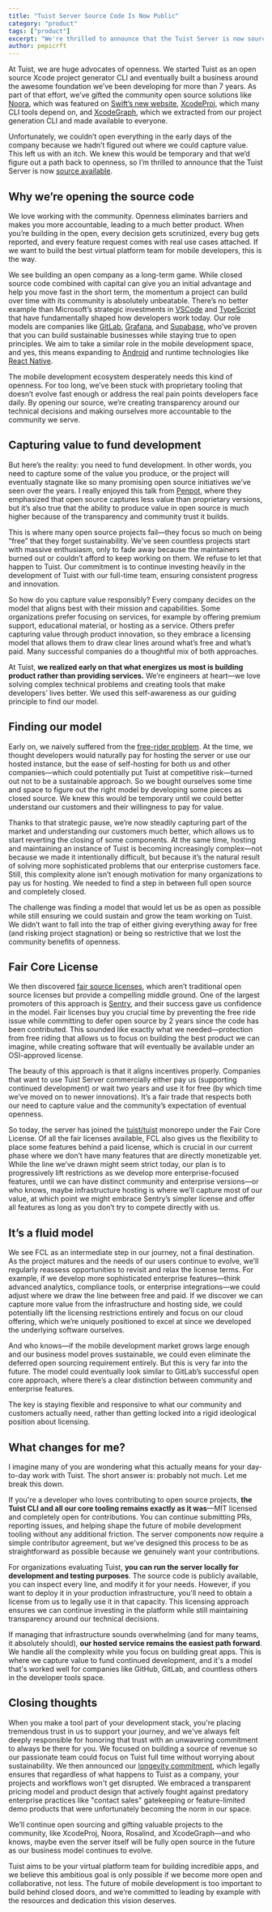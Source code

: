 ```yaml
---
title: "Tuist Server Source Code Is Now Public"
category: "product"
tags: ["product"] 
excerpt: "We're thrilled to announce that the Tuist Server is now source available. After years of building open source tools for the mobile development community, we're taking a significant step toward greater transparency while ensuring sustainable development."
author: pepicrft
---
```


At Tuist, we are huge advocates of openness. We started Tuist as an open source Xcode project generator CLI and eventually built a business around the awesome foundation we’ve been developing for more than 7 years. As part of that effort, we’ve gifted the community open source solutions like [Noora](https://github.com/tuist/noora), which was featured on [Swift’s new website](https://www.swift.org/), [XcodeProj](https://github.com/tuist/xcodeproj), which many CLI tools depend on, and [XcodeGraph](https://github.com/tuist/xcodegraph), which we extracted from our project generation CLI and made available to everyone.

Unfortunately, we couldn’t open everything in the early days of the company because we hadn’t figured out where we could capture value. This left us with an itch. We knew this would be temporary and that we’d figure out a path back to openness, so I’m thrilled to announce that the Tuist Server is now [source available](https://github.com/tuist/tuist/tree/main/server).

## Why we’re opening the source code

We love working with the community. Openness eliminates barriers and makes you more accountable, leading to a much better product. When you’re building in the open, every decision gets scrutinized, every bug gets reported, and every feature request comes with real use cases attached. If we want to build the best virtual platform team for mobile developers, this is the way.

We see building an open company as a long-term game. While closed source code combined with capital can give you an initial advantage and help you move fast in the short term, the momentum a project can build over time with its community is absolutely unbeatable. There’s no better example than Microsoft’s strategic investments in [VSCode](https://code.visualstudio.com/) and [TypeScript](https://www.typescriptlang.org/) that have fundamentally shaped how developers work today. Our role models are companies like [GitLab](https://gitlab.com), [Grafana](https://grafana.com), and [Supabase](https://supabase.com), who’ve proven that you can build sustainable businesses while staying true to open principles. We aim to take a similar role in the mobile development space, and yes, this means expanding to [Android](https://developer.android.com/) and runtime technologies like [React Native](https://reactnative.dev/).

The mobile development ecosystem desperately needs this kind of openness. For too long, we’ve been stuck with proprietary tooling that doesn’t evolve fast enough or address the real pain points developers face daily. By opening our source, we’re creating transparency around our technical decisions and making ourselves more accountable to the community we serve.

## Capturing value to fund development

But here’s the reality: you need to fund development. In other words, you need to capture some of the value you produce, or the project will eventually stagnate like so many promising open source initiatives we’ve seen over the years. I really enjoyed this talk from [Penpot](https://www.youtube.com/watch?v=gyog9RJ2jHs), where they emphasized that open source captures less value than proprietary versions, but it’s also true that the ability to produce value in open source is much higher because of the transparency and community trust it builds.

This is where many open source projects fail—they focus so much on being “free” that they forget sustainability. We’ve seen countless projects start with massive enthusiasm, only to fade away because the maintainers burned out or couldn’t afford to keep working on them. We refuse to let that happen to Tuist. Our commitment is to continue investing heavily in the development of Tuist with our full-time team, ensuring consistent progress and innovation.

So how do you capture value responsibly? Every company decides on the model that aligns best with their mission and capabilities. Some organizations prefer focusing on services, for example by offering premium support, educational material, or hosting as a service. Others prefer capturing value through product innovation, so they embrace a licensing model that allows them to draw clear lines around what’s free and what’s paid. Many successful companies do a thoughtful mix of both approaches.

At Tuist, **we realized early on that what energizes us most is building product rather than providing services.** We’re engineers at heart—we love solving complex technical problems and creating tools that make developers’ lives better. We used this self-awareness as our guiding principle to find our model.

## Finding our model

Early on, we naively suffered from the [free-rider problem](https://en.wikipedia.org/wiki/Free-rider_problem). At the time, we thought developers would naturally pay for hosting the server or use our hosted instance, but the ease of self-hosting for both us and other companies—which could potentially put Tuist at competitive risk—turned out not to be a sustainable approach. So we bought ourselves some time and space to figure out the right model by developing some pieces as closed source. We knew this would be temporary until we could better understand our customers and their willingness to pay for value.

Thanks to that strategic pause, we’re now steadily capturing part of the market and understanding our customers much better, which allows us to start reverting the closing of some components. At the same time, hosting and maintaining an instance of Tuist is becoming increasingly complex—not because we made it intentionally difficult, but because it’s the natural result of solving more sophisticated problems that our enterprise customers face. Still, this complexity alone isn’t enough motivation for many organizations to pay us for hosting. We needed to find a step in between full open source and completely closed.

The challenge was finding a model that would let us be as open as possible while still ensuring we could sustain and grow the team working on Tuist. We didn’t want to fall into the trap of either giving everything away for free (and risking project stagnation) or being so restrictive that we lost the community benefits of openness.

## Fair Core License

We then discovered [fair source licenses](https://fair.io/licenses/), which aren’t traditional open source licenses but provide a compelling middle ground. One of the largest promoters of this approach is [Sentry](https://sentry.io), and their success gave us confidence in the model. Fair licenses buy you crucial time by preventing the free ride issue while committing to defer open source by 2 years since the code has been contributed. This sounded like exactly what we needed—protection from free riding that allows us to focus on building the best product we can imagine, while creating software that will eventually be available under an OSI-approved license.

The beauty of this approach is that it aligns incentives properly. Companies that want to use Tuist Server commercially either pay us (supporting continued development) or wait two years and use it for free (by which time we’ve moved on to newer innovations). It’s a fair trade that respects both our need to capture value and the community’s expectation of eventual openness.

So today, the server has joined the [tuist/tuist](https://github.com/tuist/tuist) monorepo under the Fair Core License. Of all the fair licenses available, FCL also gives us the flexibility to place some features behind a paid license, which is crucial in our current phase where we don’t have many features that are directly monetizable yet. While the line we’ve drawn might seem strict today, our plan is to progressively lift restrictions as we develop more enterprise-focused features, until we can have distinct community and enterprise versions—or who knows, maybe infrastructure hosting is where we’ll capture most of our value, at which point we might embrace Sentry’s simpler license and offer all features as long as you don’t try to compete directly with us.

## It’s a fluid model

We see FCL as an intermediate step in our journey, not a final destination. As the project matures and the needs of our users continue to evolve, we’ll regularly reassess opportunities to revisit and relax the license terms. For example, if we develop more sophisticated enterprise features—think advanced analytics, compliance tools, or enterprise integrations—we could adjust where we draw the line between free and paid. If we discover we can capture more value from the infrastructure and hosting side, we could potentially lift the licensing restrictions entirely and focus on our cloud offering, which we’re uniquely positioned to excel at since we developed the underlying software ourselves.

And who knows—if the mobile development market grows large enough and our business model proves sustainable, we could even eliminate the deferred open sourcing requirement entirely. But this is very far into the future. The model could eventually look similar to GitLab’s successful open core approach, where there’s a clear distinction between community and enterprise features.

The key is staying flexible and responsive to what our community and customers actually need, rather than getting locked into a rigid ideological position about licensing.

## What changes for me?

I imagine many of you are wondering what this actually means for your day-to-day work with Tuist. The short answer is: probably not much. Let me break this down.

If you're a developer who loves contributing to open source projects, **the Tuist CLI and all our core tooling remains exactly as it was**—MIT licensed and completely open for contributions. You can continue submitting PRs, reporting issues, and helping shape the future of mobile development tooling without any additional friction. The server components now require a simple contributor agreement, but we've designed this process to be as straightforward as possible because we genuinely want your contributions.

For organizations evaluating Tuist, **you can run the server locally for development and testing purposes**. The source code is publicly available, you can inspect every line, and modify it for your needs. However, if you want to deploy it in your production infrastructure, you'll need to obtain a license from us to legally use it in that capacity. This licensing approach ensures we can continue investing in the platform while still maintaining transparency around our technical decisions.

If managing that infrastructure sounds overwhelming (and for many teams, it absolutely should), **our hosted service remains the easiest path forward**. We handle all the complexity while you focus on building great apps. This is where we capture value to fund continued development, and it's a model that's worked well for companies like GitHub, GitLab, and countless others in the developer tools space.

## Closing thoughts

When you make a tool part of your development stack, you're placing tremendous trust in us to support your journey, and we've always felt deeply responsible for honoring that trust with an unwavering commitment to always be there for you. We focused on building a source of revenue so our passionate team could focus on Tuist full time without worrying about sustainability. We then announced our [longevity commitment](/longevity), which legally ensures that regardless of what happens to Tuist as a company, your projects and workflows won't get disrupted. We embraced a transparent pricing model and product design that actively fought against predatory enterprise practices like "contact sales" gatekeeping or feature-limited demo products that were unfortunately becoming the norm in our space.

We’ll continue open sourcing and gifting valuable projects to the community, like XcodeProj, Noora, Rosalind, and XcodeGraph—and who knows, maybe even the server itself will be fully open source in the future as our business model continues to evolve.

Tuist aims to be your virtual platform team for building incredible apps, and we believe this ambitious goal is only possible if we become more open and collaborative, not less. The future of mobile development is too important to build behind closed doors, and we’re committed to leading by example with the resources and dedication this vision deserves.​​​​​​​​​​​​​​​​
